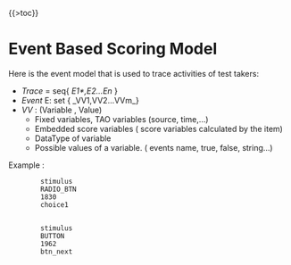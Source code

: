 <!--
parent:
    title: Event_Based_Scoring
author:
    - 'Jérôme Bogaerts'
created_at: '2011-03-10 11:45:09'
updated_at: '2013-03-13 13:11:26'
tags:
    - 'Event Based Scoring'
-->

{{\>toc}}

Event Based Scoring Model
=========================

Here is the event model that is used to trace activities of test takers:

-   *Trace* = seq{ *E1\*,E2…En* }
-   *Event* E: set { \_VV1,VV2…VVm\_}
-   *VV* : (Variable , Value)
    -   Fixed variables, TAO variables (source, time,…)
    -   Embedded score variables ( score variables calculated by the item)
    -   DataType of variable
    -   Possible values of a variable. ( events name, true, false, string…)

Example :



        
            stimulus
            RADIO_BTN
            1830
            choice1
        
        
            stimulus
            BUTTON
            1962
            btn_next
        
